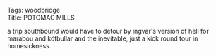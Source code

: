 Tags: woodbridge  
Title: POTOMAC MILLS  
  
a trip southbound would have to detour by ingvar's version of hell for marabou and kötbullar and the inevitable, just a kick round tour in homesickness.